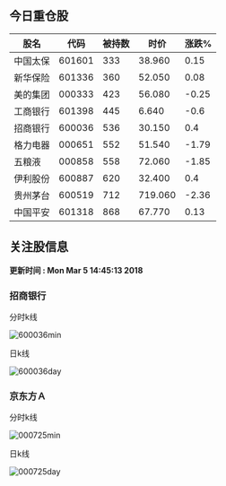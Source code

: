 
## 今日重仓股 

|股名|代码|被持数|时价|涨跌%|
|---|---|---|---|---|
|中国太保|601601|333|38.960|0.15|
|新华保险|601336|360|52.050|0.08|
|美的集团|000333|423|56.080|-0.25|
|工商银行|601398|445|6.640|-0.6|
|招商银行|600036|536|30.150|0.4|
|格力电器|000651|552|51.540|-1.79|
|五粮液|000858|558|72.060|-1.85|
|伊利股份|600887|620|32.400|0.4|
|贵州茅台|600519|712|719.060|-2.36|
|中国平安|601318|868|67.770|0.13|

## 关注股信息
**更新时间 : Mon Mar  5 14:45:13 2018**
### 招商银行 
分时k线

![600036min](http://image.sinajs.cn/newchart/min/n/sh600036.gif)

日k线

![600036day](http://image.sinajs.cn/newchart/daily/n/sh600036.gif)

### 京东方Ａ 
分时k线

![000725min](http://image.sinajs.cn/newchart/min/n/sz000725.gif)

日k线

![000725day](http://image.sinajs.cn/newchart/daily/n/sz000725.gif)

